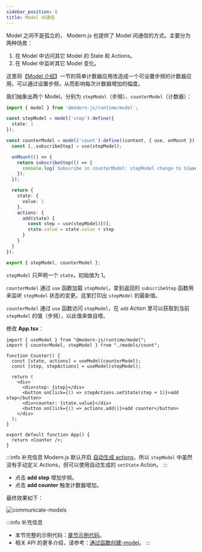 ```yaml
---
sidebar_position: 8
title: Model 间通信
---
```


Model 之间不是孤立的， Modern.js 也提供了 Model 间通信的方式。主要分为两种场景：

1. 在 Model 中访问其它 Model 的 State 和 Actions。
2. 在 Model 中监听其它 Model 变化。

这里将【[Model 介绍](/docs/guides/features/runtime/model/model-introduction)】一节的简单计数器应用改造成一个可设置步频的计数器应用。可以通过设置步频，从而影响每次计数器增加的幅度。

我们抽象出两个 Model，分别为 `stepModel`（步频）、`counterModel`（计数器）：

```ts
import { model } from '@modern-js/runtime/model';

const stepModel = model('step').define({
  state: 1
});

const counterModel = model('count').define((context, { use, onMount }) => {
  const [,,subscribeStep] = use(stepModel);

  onMount(() => {
    return subscribeStep(() => {
      console.log(`Subscribe in counterModel: stepModel change to ${use(stepModel)[0]}`)
    });
  });

  return {
    state: {
      value: 1
    },
    actions: {
      add(state) {
        const step = use(stepModel)[0];
        state.value = state.value + step
      }
    }
  }
});

export { stepModel, counterModel };
```

`stepModel` 只声明一个 `state`，初始值为 1。

`counterModel` 通过 `use` 函数加载 `stepModel`，拿到返回的 `subscribeStep` 函数用来监听 `stepModel` 状态的变更。这里打印出 `stepModel` 的最新值。

`counterModel` 通过 `use` 函数访问 `stepModel`，在 `add` Action 里可以获取到当前 `stepModel` 的值（步频），以此值来做自增。

修改 **App.tsx**：

```tsx
import { useModel } from "@modern-js/runtime/model";
import { counterModel, stepModel } from "./models/count";

function Counter() {
  const [state, actions] = useModel(counterModel);
  const [step, stepActions] = useModel(stepModel);

  return (
    <div>
      <div>step: {step}</div>
      <button onClick={() => stepActions.setState(step + 1)}>add step</button>
      <div>counter: {state.value}</div>
      <button onClick={() => actions.add()}>add counter</button>
    </div>
  );
}

export default function App() {
  return <Counter />;
}
```

:::info 补充信息
Modern.js 默认开启 [自动生成 actions](./auto-actions.md)，所以 `stepModel` 中虽然没有手动定义 Actions，但可以使用自动生成的 `setState` Action。
:::

- 点击 **add step** 增加步频。
- 点击 **add counter** 触发计数器增加。

最终效果如下：

![communicate-models](https://lf3-static.bytednsdoc.com/obj/eden-cn/aphqeh7uhohpquloj/modern-js/docs/models-communicate.gif)

:::info 补充信息
- 本节完整的示例代码：[章节示例代码](https://github.com/modern-js-dev/modern-js-examples/tree/main/series/tutorials/runtime-api/model/models-communication)。
- 相关 API 的更多介绍，请参考：[通过函数创建-model](/docs/apis/app/runtime/model/model_#通过函数创建-model)。
:::
